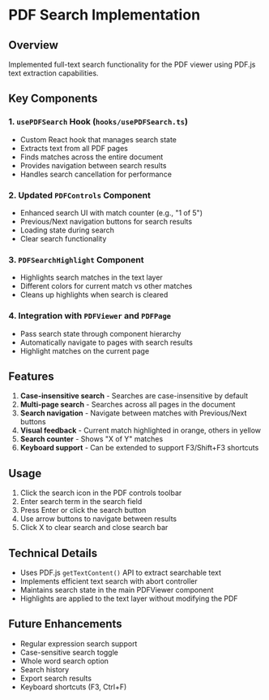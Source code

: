 # PDF Search Implementation

## Overview
Implemented full-text search functionality for the PDF viewer using PDF.js text extraction capabilities.

## Key Components

### 1. `usePDFSearch` Hook (`hooks/usePDFSearch.ts`)
- Custom React hook that manages search state
- Extracts text from all PDF pages
- Finds matches across the entire document
- Provides navigation between search results
- Handles search cancellation for performance

### 2. Updated `PDFControls` Component
- Enhanced search UI with match counter (e.g., "1 of 5")
- Previous/Next navigation buttons for search results
- Loading state during search
- Clear search functionality

### 3. `PDFSearchHighlight` Component
- Highlights search matches in the text layer
- Different colors for current match vs other matches
- Cleans up highlights when search is cleared

### 4. Integration with `PDFViewer` and `PDFPage`
- Pass search state through component hierarchy
- Automatically navigate to pages with search results
- Highlight matches on the current page

## Features

1. **Case-insensitive search** - Searches are case-insensitive by default
2. **Multi-page search** - Searches across all pages in the document
3. **Search navigation** - Navigate between matches with Previous/Next buttons
4. **Visual feedback** - Current match highlighted in orange, others in yellow
5. **Search counter** - Shows "X of Y" matches
6. **Keyboard support** - Can be extended to support F3/Shift+F3 shortcuts

## Usage

1. Click the search icon in the PDF controls toolbar
2. Enter search term in the search field
3. Press Enter or click the search button
4. Use arrow buttons to navigate between results
5. Click X to clear search and close search bar

## Technical Details

- Uses PDF.js `getTextContent()` API to extract searchable text
- Implements efficient text search with abort controller
- Maintains search state in the main PDFViewer component
- Highlights are applied to the text layer without modifying the PDF

## Future Enhancements

- Regular expression search support
- Case-sensitive search toggle
- Whole word search option
- Search history
- Export search results
- Keyboard shortcuts (F3, Ctrl+F)